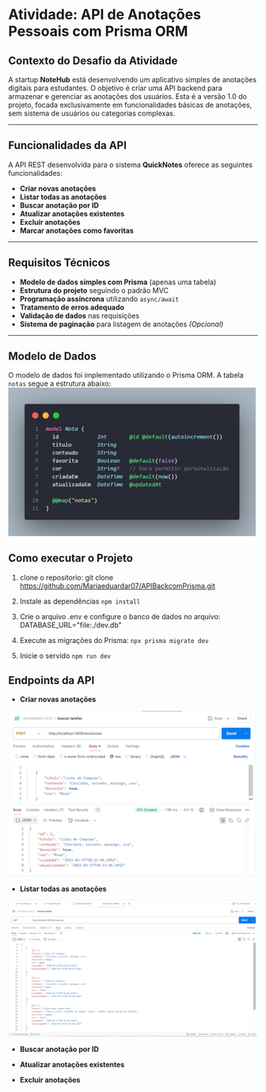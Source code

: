 # Atividade: API de Anotações Pessoais com Prisma ORM


## Contexto do Desafio da Atividade

A startup **NoteHub** está desenvolvendo um aplicativo simples de anotações digitais para estudantes. O objetivo é criar uma API backend para armazenar e gerenciar as anotações dos usuários. Esta é a versão 1.0 do projeto, focada exclusivamente em funcionalidades básicas de anotações, sem sistema de usuários ou categorias complexas.

---

## Funcionalidades da API

A API REST desenvolvida para o sistema **QuickNotes** oferece as seguintes funcionalidades:

- **Criar novas anotações**
- **Listar todas as anotações**
- **Buscar anotação por ID**
- **Atualizar anotações existentes**
- **Excluir anotações**
- **Marcar anotações como favoritas**

---

## Requisitos Técnicos

- **Modelo de dados simples com Prisma** (apenas uma tabela)
- **Estrutura do projeto** seguindo o padrão MVC
- **Programação assíncrona** utilizando `async/await`
- **Tratamento de erros adequado**
- **Validação de dados** nas requisições
- **Sistema de paginação** para listagem de anotações *(Opcional)*

---

## Modelo de Dados

O modelo de dados foi implementado utilizando o Prisma ORM. A tabela `notas` segue a estrutura abaixo:
<img src="./assets/img/image.png" alt="desmonstração" width="500">

## Como executar o Projeto

1. clone o repositorio:
git clone https://github.com/Mariaeduardar07/APIBackcomPrisma.git

2. Instale as dependências 
`npm install`

3. Crie o arquivo .env e configure o banco de dados no arquivo:
DATABASE_URL="file:./dev.db"

4. Execute as migrações do Prisma:
`npx prisma migrate dev`

5. Inicie o servido
`npm run dev`

## Endpoints da API

- **Criar novas anotações**
<img src="./assets/img/post-anotacoes.png" alt="desmonstração" width="500">

- **Listar todas as anotações**
<img src="./assets/img/listarTodasAsAnotações.png" alt="desmonstração">

- **Buscar anotação por ID**


- **Atualizar anotações existentes**
- **Excluir anotações**
